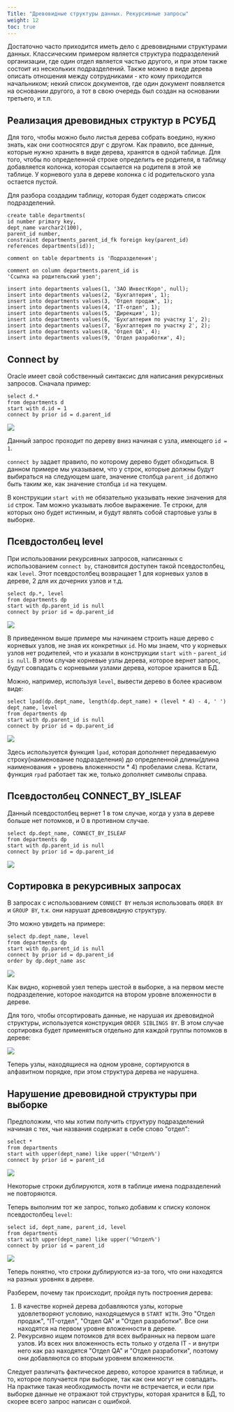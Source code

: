 ```yaml
---
Title: "Древовидные структуры данных. Рекурсивные запросы"
weight: 12
toc: true
---
```


Достаточно часто приходится иметь дело с древовидными структурами
данных. Классическим примером является структура подразделений
организации, где один отдел является частью другого, и при этом также
состоит из нескольких подразделений. Также можно в виде дерева описать
отношения между сотрудниками - кто кому приходится начальником; некий
список документов, где один документ появляется на основании другого, а
тот в свою очередь был создан на основании третьего, и т.п.

## Реализация древовидных структур в РСУБД

Для того, чтобы можно было листья дерева собрать воедино, нужно знать,
как они соотносятся друг с другом. Как правило, все данные, которые
нужно хранить в виде дерева, хранятся в одной таблице. Для того, чтобы
по определенной строке определить ее родителя, в таблицу добавляется
колонка, которая ссылается на родителя в этой же таблице. У корневого
узла в дереве колонка с id родительского узла остается пустой.

Для разбора создадим таблицу, которая будет содержать список
подразделений.

    create table departments(
    id number primary key,
    dept_name varchar2(100),
    parent_id number,
    constraint departments_parent_id_fk foreign key(parent_id)
    references departments(id));

    comment on table departments is 'Подразделения';

    comment on column departments.parent_id is
    'Ссылка на родительский узел';

    insert into departments values(1, 'ЗАО ИнвестКорп', null);
    insert into departments values(2, 'Бухгалтерия', 1);
    insert into departments values(3, 'Отдел продаж', 1);
    insert into departments values(4, 'IT-отдел', 1);
    insert into departments values(5, 'Дирекция', 1);
    insert into departments values(6, 'Бухгалтерия по участку 1', 2);
    insert into departments values(7, 'Бухгалтерия по участку 2', 2);
    insert into departments values(8, 'Отдел QA', 4);
    insert into departments values(9, 'Отдел разработки', 4);

## Connect by

Oracle имеет свой собственный синтаксис для написания рекурсивных
запросов. Сначала пример:

    select d.*
    from departments d
    start with d.id = 1
    connect by prior id = d.parent_id

![](/img/6_recursive/simple_example.png)

Данный запрос проходит по дереву вниз начиная с узла, имеющего `id = 1`.

`connect by` задает правило, по которому дерево будет обходиться. В
данном примере мы указываем, что у строк, которые должны будут
выбираться на следующем шаге, значение столбца `parent_id` должно быть
таким же, как значение столбца `id` на текущем.

В конструкции `start with` не обязательно указывать некие значения для
`id` строк. Там можно указывать любое выражение. Те строки, для которых
оно будет истинным, и будут являть собой стартовые узлы в выборке.

## Псевдостолбец level

При использовании рекурсивных запросов, написанных с использованием
`connect by`, становится доступен такой псевдостолбец, как `level`. Этот
псевдостолбец возвращает 1 для корневых узлов в дереве, 2 для их
дочерних узлов и т.д.

    select dp.*, level
    from departments dp
    start with dp.parent_id is null
    connect by prior id = dp.parent_id

![](/img/6_recursive/level_example.png)

В приведенном выше примере мы начинаем строить наше дерево с корневых
узлов, не зная их конкретных `id`. Но мы знаем, что у корневых узлов нет
родителей, что и указали в конструкции `start with` -
`parent_id is null`. В этом случае корневые узлы дерева, которое вернет
запрос, будут совпадать с корневыми узлами дерева, которое хранится в
БД.

Можно, например, используя `level`, вывести дерево в более красивом
виде:

    select lpad(dp.dept_name, length(dp.dept_name) + (level * 4) - 4, ' ') dept_name, level
    from departments dp
    start with dp.parent_id is null
    connect by prior id = dp.parent_id

![](/img/6_recursive/level_pretty.png)

Здесь используется функция `lpad`, которая дополняет передаваемую
строку(наименование подразделения) до определенной длины(длина
наименования + уровень вложенности \* 4) пробелами слева. Кстати,
функция `rpad` работает так же, только дополняет символы справа.

## Псевдостолбец CONNECT_BY_ISLEAF

Данный псевдостолбец вернет 1 в том случае, когда у узла в дереве больше
нет потомков, и 0 в противном случае.

    select dp.dept_name, CONNECT_BY_ISLEAF
    from departments dp
    start with dp.parent_id is null
    connect by prior id = dp.parent_id

![](/img/6_recursive/connect_by_isleaf.png)

## Сортировка в рекурсивных запросах

В запросах с использованием `CONNECT BY` нельзя использовать `ORDER BY`
и `GROUP BY`, т.к. они нарушат древовидную структуру.

Это можно увидеть на примере:

    select dp.dept_name, level
    from departments dp
    start with dp.parent_id is null
    connect by prior id = dp.parent_id
    order by dp.dept_name asc

![](/img/6_recursive/order_by_wrong.png)

Как видно, корневой узел теперь шестой в выборке, а на первом месте
подразделение, которое находится на втором уровне вложенности в дереве.

Для того, чтобы отсортировать данные, не нарушая их древовидной
структуры, используется конструкция `ORDER SIBLINGS BY`. В этом случае
сортировка будет применяться отдельно для каждой группы потомков в
дереве:

![](/img/6_recursive/order_siblings_by.png)

Теперь узлы, находящиеся на одном уровне, сортируются в алфавитном
порядке, при этом структура дерева не нарушена.

## Нарушение древовидной структуры при выборке

Предположим, что мы хотим получить структуру подразделений начиная с
тех, чьи названия содержат в себе слово "отдел":

    select *
    from departments
    start with upper(dept_name) like upper('%Отдел%')
    connect by prior id = parent_id

![](/img/6_recursive/wrong_tree_1.png)

Некоторые строки дублируются, хотя в таблице имена подразделений не
повторяются.

Теперь выполним тот же запрос, только добавим к списку колонок
псевдостолбец `level`:

    select id, dept_name, parent_id, level
    from departments
    start with upper(dept_name) like upper('%Отдел%')
    connect by prior id = parent_id

![](/img/6_recursive/wrong_tree_2.png)

Теперь понятно, что строки дублируются из-за того, что они находятся на
разных уровнях в дереве.

Разберем, почему так происходит, пройдя путь построения дерева:

1.  В качестве корней дерева добавляются узлы, которые удовлетворяют
    условию, находящемуся в `START WITH`. Это "Отдел продаж",
    "IT-отдел", "Отдел QA" и "Отдел разработки". Все они находятся на
    первом уровне вложенности в дереве.
2.  Рекурсивно ищем потомков для всех выбранных на первом шаге узлов. Из
    всех них вложенность есть только у отдела IT - и внутри него как раз
    находятся "Отдел QA" и "Отдел разработки", поэтому они добавляются
    со вторым уровнем вложенности.

Следует различать фактическое дерево, которое хранится в таблице, и то,
которое получается при выборке, так как они могут не совпадать. На
практике такая необходимость почти не встречается, и если при выборке
данные не отражают той структуры, которая хранится в БД, то скорее всего
запрос написан с ошибкой.
